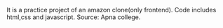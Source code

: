 It is a practice project of an amazon clone(only frontend).
Code includes html,css and javascript.
Source: Apna college.
